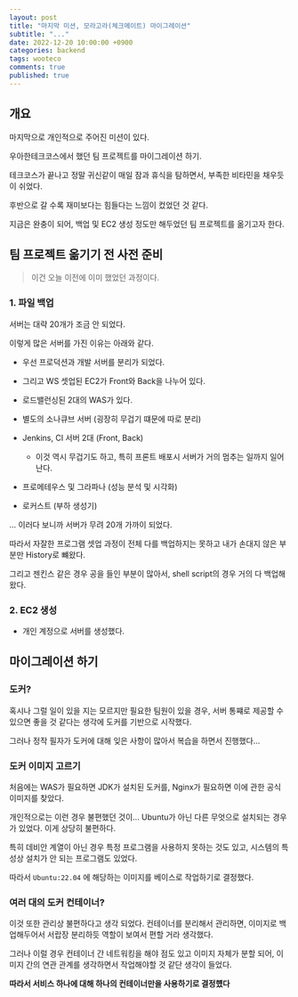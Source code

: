 ```yaml
---
layout: post
title: "마지막 미션, 모라고라(체크메이트) 마이그레이션"
subtitle: "..."
date: 2022-12-20 10:00:00 +0900
categories: backend
tags: wooteco
comments: true
published: true
---
```


## 개요

마지막으로 개인적으로 주어진 미션이 있다.

우아한테크코스에서 했던 팀 프로젝트를 마이그레이션 하기.

테크코스가 끝나고 정말 귀신같이 매일 잠과 휴식을 탐하면서, 부족한 비타민을 채우듯이 쉬었다.

후반으로 갈 수록 재미보다는 힘들다는 느낌이 컸었던 것 같다.

지금은 완충이 되어, 백업 및 EC2 생성 정도만 해두었던 팀 프로젝트를 옮기고자 한다.


## 팀 프로젝트 옮기기 전 사전 준비

> 이건 오늘 이전에 이미 했었던 과정이다.

### 1. 파일 백업

서버는 대략 20개가 조금 안 되었다. 

이렇게 많은 서버를 가진 이유는 아래와 같다.

- 우선 프로덕션과 개발 서버를 분리가 되었다.

- 그리고 WS 셋업된 EC2가 Front와 Back을 나누어 있다.

- 로드밸런싱된 2대의 WAS가 있다. 

- 별도의 소나큐브 서버 (굉장히 무겁기 떄문에 따로 분리)

- Jenkins, CI 서버 2대 (Front, Back)
  - 이것 역시 무겁기도 하고, 특히 프론트 배포시 서버가 거의 멈추는 일까지 일어난다.

- 프로메테우스 및 그라파나 (성능 분석 및 시각화)

- 로커스트 (부하 생성기)

... 이러다 보니까 서버가 무려 20개 가까이 되었다.

따라서 자잘한 프로그램 셋업 과정이 전체 다를 백업하지는 못하고 내가 손대지 않은 부분만 History로 뺴왔다.

그리고 젠킨스 같은 경우 공을 들인 부분이 많아서, shell script의 경우 거의 다 백업해왔다.

### 2. EC2 생성

- 개인 계정으로 서버를 생성했다.


## 마이그레이션 하기

### 도커?

혹시나 그럴 일이 있을 지는 모르지만 필요한 팀원이 있을 경우, 서버 통쨰로 제공할 수 있으면 좋을 것 같다는 생각에 도커를 기반으로 시작했다.

그러나 정작 필자가 도커에 대해 잊은 사항이 많아서 복습을 하면서 진행했다...

### 도커 이미지 고르기

처음에는 WAS가 필요하면 JDK가 설치된 도커를, Nginx가 필요하면 이에 관한 공식 이미지를 찾았다.

개인적으로는 이런 경우 불편했던 것이... Ubuntu가 아닌 다른 무엇으로 설치되는 경우가 있었다. 이게 상당히 불편하다.

특히 데비안 계열이 아닌 경우 특정 프로그램을 사용하지 못하는 것도 있고, 시스템의 특성상 설치가 안 되는 프로그램도 있었다.

따라서 `Ubuntu:22.04` 에 해당하는 이미지를 베이스로 작업하기로 결정했다.

### 여러 대의 도커 컨테이너?

이것 또한 관리상 불편하다고 생각 되었다. 컨테이너를 분리해서 관리하면, 이미지로 백업해두어서 서랍장 분리하듯 역할이 보여서 편할 거라 생각했다.

그러나 이럴 경우 컨테이너 간 네트워킹을 해야 점도 있고 이미지 자체가 분할 되어, 이미지 간의 연관 관계를 생각하면서 작업해야할 것 같단 생각이 들었다.

**따라서 서비스 하나에 대해 하나의 컨테이너만을 사용하기로 결정헀다**

